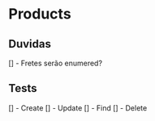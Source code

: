 # Products

## Duvidas

[] - Fretes serão enumered?

## Tests

[] - Create
[] - Update
[] - Find
[] - Delete
